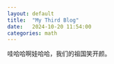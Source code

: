 ```yaml
---
layout: default
title:  "My Third Blog"
date:   2024-10-20 11:54:00
categories: math
---
```


哇哈哈啊娃哈哈，我们的祖国笑开颜。
